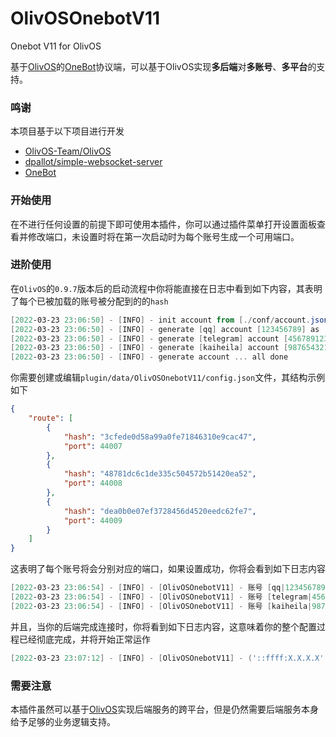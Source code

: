 # OlivOSOnebotV11
Onebot V11 for OlivOS

基于[OlivOS](https://github.com/OlivOS-Team/OlivOS)的[OneBot](https://onebot.dev/)协议端，可以基于OlivOS实现**多后端**对**多账号**、**多平台**的支持。

### 鸣谢
本项目基于以下项目进行开发
- [OlivOS-Team/OlivOS](https://github.com/OlivOS-Team/OlivOS)
- [dpallot/simple-websocket-server](https://github.com/dpallot/simple-websocket-server)
- [OneBot](https://onebot.dev/)

### 开始使用
在不进行任何设置的前提下即可使用本插件，你可以通过插件菜单打开设置面板查看并修改端口，未设置时将在第一次启动时为每个账号生成一个可用端口。

### 进阶使用
在`OlivOS`的`0.9.7`版本后的启动流程中你将能直接在日志中看到如下内容，其表明了每个已被加载的账号被分配到的的`hash`

```powershell
[2022-03-23 23:06:50] - [INFO] - init account from [./conf/account.json] ... done
[2022-03-23 23:06:50] - [INFO] - generate [qq] account [123456789] as [3cfede0d58a99a0fe71846310e9cac47] ... done
[2022-03-23 23:06:50] - [INFO] - generate [telegram] account [456789123] as [48781dc6c1de335c504572b51420ea52] ... done
[2022-03-23 23:06:50] - [INFO] - generate [kaiheila] account [987654321] as [dea0b0e07ef3728456d4520eedc62fe7] ... done
[2022-03-23 23:06:50] - [INFO] - generate account ... all done
```

你需要创建或编辑`plugin/data/OlivOSOnebotV11/config.json`文件，其结构示例如下

```json
{
    "route": [
        {
            "hash": "3cfede0d58a99a0fe71846310e9cac47",
            "port": 44007
        },
        {
            "hash": "48781dc6c1de335c504572b51420ea52",
            "port": 44008
        },
        {
            "hash": "dea0b0e07ef3728456d4520eedc62fe7",
            "port": 44009
        }
    ]
}
```

这表明了每个账号将会分别对应的端口，如果设置成功，你将会看到如下日志内容

```powershell
[2022-03-23 23:06:54] - [INFO] - [OlivOSOnebotV11] - 账号 [qq|123456789] 运行于Websocket，请使用 [ws://127.0.0.1:44007] 进行连接
[2022-03-23 23:06:54] - [INFO] - [OlivOSOnebotV11] - 账号 [telegram|456789123] 运行于Websocket，请使用 [ws://127.0.0.1:44008] 进行连接
[2022-03-23 23:06:54] - [INFO] - [OlivOSOnebotV11] - 账号 [kaiheila|987654321] 运行于Websocket，请使用 [ws://127.0.0.1:44009] 进行连接
```

并且，当你的后端完成连接时，你将看到如下日志内容，这意味着你的整个配置过程已经彻底完成，并将开始正常运作

```powershell
[2022-03-23 23:07:12] - [INFO] - [OlivOSOnebotV11] - ('::ffff:X.X.X.X', YYYYY, 0, 0) - connected to [44008] for [telegram|456789123]
```

### 需要注意

本插件虽然可以基于[OlivOS](https://github.com/OlivOS-Team/OlivOS)实现后端服务的跨平台，但是仍然需要后端服务本身给予足够的业务逻辑支持。
